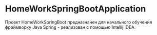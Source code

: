 # HomeWorkSpringBootApplication
    
Проект HomeWorkSpringBoot предназначен для начального обучения
фрэймворку Java Spring - реализован с помощью Intellij IDEA.
